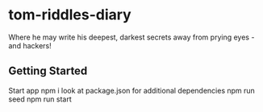 # tom-riddles-diary
Where he may write his deepest, darkest secrets away from prying eyes - and hackers!

## Getting Started

Start app
    npm i
    look at package.json for additional dependencies
    npm run seed
    npm run start
